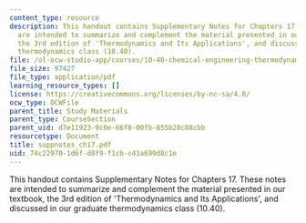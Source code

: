 ```yaml
---
content_type: resource
description: This handout contains Supplementary Notes for Chapters 17. These notes
  are intended to summarize and complement the material presented in our textbook,
  the 3rd edition of 'Thermodynamics and Its Applications', and discussed in our graduate
  thermodynamics class (10.40).
file: /ol-ocw-studio-app/courses/10-40-chemical-engineering-thermodynamics-fall-2003/74c229701d6fd8f9f1cbc41a699d8c1e_suppnotes_ch17.pdf
file_size: 97427
file_type: application/pdf
learning_resource_types: []
license: https://creativecommons.org/licenses/by-nc-sa/4.0/
ocw_type: OCWFile
parent_title: Study Materials
parent_type: CourseSection
parent_uid: d7e11923-9c0e-66f8-00fb-855b28c88cbb
resourcetype: Document
title: suppnotes_ch17.pdf
uid: 74c22970-1d6f-d8f9-f1cb-c41a699d8c1e
---
```

This handout contains Supplementary Notes for Chapters 17. These notes are intended to summarize and complement the material presented in our textbook, the 3rd edition of 'Thermodynamics and Its Applications', and discussed in our graduate thermodynamics class (10.40).